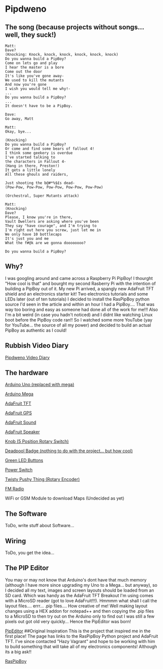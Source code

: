 # Pipdweno
## The song (because projects without songs... well, they suck!)
    Matt:
    Dave?
    (Knocking: Knock, knock, knock, knock, knock, knock)
    Do you wanna build a PipBoy?
    Come on lets go and play
    I hear the master is a bore
    Come out the door
    It's like you've gone away-
    We used to kill the mutants
    And now you're gone
    I wish you would tell me why!-
    ...
    Do you wanna build a PipBoy?
    ...
    It doesn't have to be a PipBoy.
    
    Dave:
    Go away, Matt
    
    Matt:
    Okay, bye...
    
    (Knocking)
    Do you wanna build a PipBoy?
    Or come and find some bears of fallout 4!
    I think some geekery is overdue
    I've started talking to
    the characters in Fallout 4-
    (Hang in there, Preston!)
    It gets a little lonely
    All these ghouls and raiders,
    
    Just shooting the b@#*%$£s dead-
    (Pow-Pow, Pow-Pow, Pow-Pow, Pow-Pow, Pow-Pow)
    
    (Orchestral, Super Mutants attack)
    
    Matt:
    (Knocking)
    Dave?
    Please, I know you're in there,
    Vault Dwellers are asking where you've been
    They say "have courage", and I'm trying to
    I'm right out here you screw, just let me in
    We only have 10 bottlecaps
    It's just you and me
    What the f#@k are we gonna doooooooo?
    
    Do you wanna build a PipBoy?

## Why?
I was googling around and came across a Raspberry Pi PipBoy! I thourght "How cool is that" and bourght my second Rasberry Pi with the intention of building a PipBoy out of it.
My new Pi arrived, a spangly new AdaFruit TFT shield and an electronics starter kit! Two electronics tutorials and some LEDs later (out of ten tutorials) I decided to install the RasPipBoy python source I'd seen in the article and within an hour I had a PipBoy....
That was way too boring and easy as someone had done all of the work for me!!! Also I'm a bit weird (in case you hadn't noticed) and I didnt like watching Linux boot before the PipBoy code ran!! So I watched some more YouTube (yay for YouTube... the source of all my power) and decided to build an actual PipBoy as authentic as I could!
## Rubbish Video Diary
[Pipdweno Video Diary](https://www.youtube.com/playlist?list=PL0KxT4IdSigvEKm1h8vPCSg0aH92uugvp "Pipdweno!")
## The hardware
[Arduino Uno (replaced with mega)](https://www.arduino.cc/en/Main/ArduinoBoardUno "Arduino Uno")

[Arduino Mega](https://www.arduino.cc/en/Main/ArduinoBoardMega2560 "Arduino Mega")

[AdaFruit TFT](https://www.adafruit.com/products/1480 "TFT")

[AdaFruit GPS](https://www.adafruit.com/products/746 "GPS")

[AdaFruit Sound](https://www.adafruit.com/product/2130 "Sound")

[AdaFruit Speaker](https://www.adafruit.com/products/1890 "Speaker")

[Knob (5 Position Rotary Switch)](http://www.amazon.co.uk/gp/product/B00DUYQJWQ?psc=1&redirect=true&ref_=oh_aui_detailpage_o05_s00 "Rotary Switch")

[Deadpool Badge (nothing to do with the project... but how cool)](http://www.amazon.co.uk/gp/product/B00K3O1VFQ?psc=1&redirect=true&ref_=oh_aui_detailpage_o08_s00 "Badge")

[Green LED Buttons](http://www.amazon.co.uk/gp/product/B0094GWD9W?psc=1&redirect=true&ref_=oh_aui_detailpage_o08_s00 "LED Button")

[Power Switch](http://www.amazon.co.uk/gp/product/B00HGAKDIQ?psc=1&redirect=true&ref_=oh_aui_detailpage_o08_s00 "Power Switch")

[Twisty Pushy Thing (Rotary Encoder)](http://www.amazon.co.uk/gp/product/B011AVHSYS?psc=1&redirect=true&ref_=oh_aui_detailpage_o06_s00 "Rotary Encoder")

[FM Radio](https://www.sparkfun.com/products/11083 "Radio")

WiFi or GSM Module to download Maps (Undecided as yet)
## The Software
ToDo, write stuff about Software...
## Wiring
ToDo, you get the idea...
## The PIP Editor
You may or may not know that Arduino's dont have that much memory (although I have more since upgrading my Uno to a Mega... but anyway), so I decided all my text, images and screen layouts should be loaded from an SD card. Which was handy as the AdaFruit TFT Breakout I'm using comes with a MicroSD reader (got to love AdaFruit!!!). Hmmmm what shall I call the layout files.... errr... .pip files.... How creative of me! Well making layout changes using a HEX addon for notepad++ and then copying the .pip files to a MicroSD to then try out on the Arduino only to find out I was still a few pixels out got old very quickly... Hence the PipEditor was born!

[PipEditor](https://github.com/MattiusMatt/pipeditor "PipEditor!")
##Original Inspiration
This is the project that inspired me in the first place! The page has links to the RasPipBoy Python project and AdaFruit TFT. I've since contacted "Hazy Vagrant" and hope to be working with him to build something that will take all of my electronics components! Although its a big ask!!


[RasPipBoy](https://www.etsy.com/listing/237060437/3d-printed-piboy-3000-mark-iv-raspberry?ref=pr_shop "RasPipBoy")
